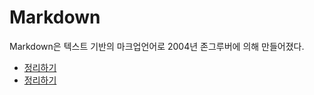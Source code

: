 # Markdown
Markdown은 텍스트 기반의 마크업언어로 2004년 존그루버에 의해 만들어졌다.

* [정리하기](https://gist.github.com/ihoneymon/652be052a0727ad59601)
* [정리하기](http://blog.kalkin7.com/2014/02/05/wordpress-markdown-quick-reference-for-koreans/)